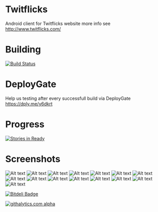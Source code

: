 Twitflicks
==========

Android client for Twitflicks website more info see http://www.twitflicks.com/

Building
===============
[![Build Status](https://travis-ci.org/QVDev/TravisCIExample.png)](https://travis-ci.org/QVDev/Twitflicks)

DeployGate
===============
Help us testing after every successfull build via DeployGate https://dply.me/y6dkrt

Progress
===============
[![Stories in Ready](https://badge.waffle.io/QVDev/Twitflicks.png?label=ready)](http://waffle.io/QVDev/Twitflicks)

Screenshots
===============
![Alt text](/screens/device-2013-08-14-002344.png "Movies buzzing view")
![Alt text](/screens/device-2013-09-25-212351.png "Choose application")
![Alt text](/screens/device-2013-09-25-212432.png "Trailer playback")
![Alt text](/screens/device-2013-10-06-163352.png "Share like / hate")
![Alt text](/screens/device-2013-10-06-195938.png "New design")
![Alt text](/screens/device-2013-10-08-214411.png "Detail view")
![Alt text](/screens/device-2013-10-22-203418.png "New Detail view")
![Alt text](/screens/device-2013-11-21-010533.png "New design Buzzing")
![Alt text](/screens/device-2013-11-21-010559.png "New design Details")
![Alt text](/screens/device-2013-11-21-231053.png "New design Details with youtube integration")
![Alt text](/screens/device-2013-11-26-225624.png "Pull to refresh loading indicator")
![Alt text](/screens/device-2013-11-26-225705.png "Show movie related tweets")
![Alt text](/screens/device-2014-01-03-160746.png "Tablet landscape mode multi columns")
![Alt text](/screens/device-2014-01-03-160836.png "Tablet portrait mode multi columns")
![Alt text](/screens/device-2014-01-03-160928.png "Phone landscape mode multi columns")





[![Bitdeli Badge](https://d2weczhvl823v0.cloudfront.net/QVDev/twitflicks/trend.png)](https://bitdeli.com/free "Bitdeli Badge")

[![githalytics.com alpha](https://cruel-carlota.pagodabox.com/847c2e7bda39e811e9cfe1089b39f1cb "githalytics.com")](http://githalytics.com/QVDev/Twitflicks)

